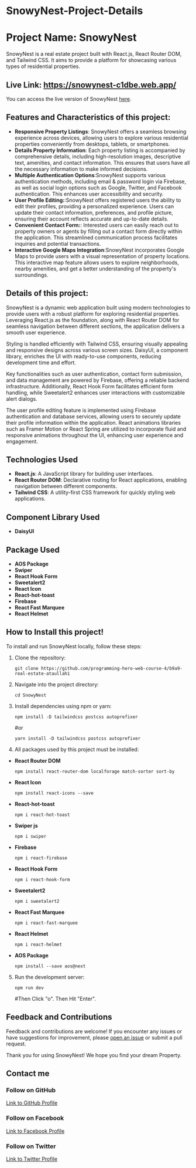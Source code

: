 # SnowyNest-Project-Details
<!-- # Project Name: Snowy Nest

## Live Link: https://snowynest-c1dbe.web.app/ -->

# Project Name: SnowyNest

SnowyNest is a real estate project built with React.js, React Router DOM, and Tailwind CSS. It aims to provide a platform for showcasing various types of residential properties.

## Live Link: https://snowynest-c1dbe.web.app/

You can access the live version of SnowyNest [here](https://snowynest-c1dbe.web.app/).

## Features and Characteristics of this project:

- **Responsive Property Listings**: SnowyNest offers a seamless browsing experience across devices, allowing users to explore various residential properties conveniently from desktops, tablets, or smartphones.
- **Details Property Information**: Each property listing is accompanied by comprehensive details, including high-resolution images, descriptive text, amenities, and contact information. This ensures that users have all the necessary information to make informed decisions.
- **Multiple Authentication Options**:SnowyNest supports various authentication methods, including email & password login via Firebase, as well as social login options such as Google, Twitter, and Facebook authentication. This enhances user accessibility and security.
- **User Profile Editing:**:SnowyNest offers registered users the ability to edit their profiles, providing a personalized experience. Users can update their contact information, preferences, and profile picture, ensuring their account reflects accurate and up-to-date details.
- **Convenient Contact Form:**: Interested users can easily reach out to property owners or agents by filling out a contact form directly within the application. This streamlined communication process facilitates inquiries and potential transactions.
- **Interactive Google Maps Integration**:SnowyNest incorporates Google Maps to provide users with a visual representation of property locations. This interactive map feature allows users to explore neighborhoods, nearby amenities, and get a better understanding of the property's surroundings.

<!-- - ****: -->

## Details of this project:

SnowyNest is a dynamic web application built using modern technologies to provide users with a robust platform for exploring residential properties. Leveraging React.js as the foundation, along with React Router DOM for seamless navigation between different sections, the application delivers a smooth user experience.

Styling is handled efficiently with Tailwind CSS, ensuring visually appealing and responsive designs across various screen sizes. DaisyUI, a component library, enriches the UI with ready-to-use components, reducing development time and effort.

Key functionalities such as user authentication, contact form submission, and data management are powered by Firebase, offering a reliable backend infrastructure. Additionally, React Hook Form facilitates efficient form handling, while Sweetalert2 enhances user interactions with customizable alert dialogs.

The user profile editing feature is implemented using Firebase authentication and database services, allowing users to securely update their profile information within the application. React animations libraries such as Framer Motion or React Spring are utilized to incorporate fluid and responsive animations throughout the UI, enhancing user experience and engagement.

## Technologies Used

- **React.js**: A JavaScript library for building user interfaces.
- **React Router DOM**: Declarative routing for React applications, enabling navigation between different components.
- **Tailwind CSS**: A utility-first CSS framework for quickly styling web applications.

## Component Library Used

- **DaisyUI**

## Package Used

- **AOS Package**
- **Swiper**
- **React Hook Form**
- **Sweetalert2**
- **React Icon**
- **React-hot-toast**
- **Firebase**
- **React Fast Marquee** <!-- - **React Leaflet** -->
- **React Helmet**

## How to Install this project!

To install and run SnowyNest locally, follow these steps:

1. Clone the repository:

   ```
   git clone https://github.com/programming-hero-web-course-4/b9a9-real-estate-ataullah1
   ```

2. Navigate into the project directory:

   ```
   cd SnowyNest
   ```

3. Install dependencies using npm or yarn:

   ```
   npm install -D tailwindcss postcss autoprefixer
   ```

   #or

   ```
   yarn install -D tailwindcss postcss autoprefixer

   ```

4. All packages used by this project must be installed:

- **React Router DOM**

  ```
  npm install react-router-dom localforage match-sorter sort-by
  ```

- **React Icon**
  ```
  npm install react-icons --save
  ```
- **React-hot-toast**

  ```
  npm i react-hot-toast
  ```

- **Swiper js**

  ```
  npm i swiper
  ```

- **Firebase**

  ```
  npm i react-firebase
  ```

- **React Hook Form**

  ```
  npm i react-hook-form
  ```

- **Sweetalert2**

  ```
  npm i sweetalert2
  ```

- **React Fast Marquee**

  ```
  npm i react-fast-marquee
  ```

- **React Helmet**

  ```
  npm i react-helmet
  ```

- **AOS Package**

  ```
  npm install --save aos@next
  ```

5. Run the development server:

   ```
   npm run dev
   ```

   #Then Click "o". Then Hit "Enter".

## Feedback and Contributions

Feedback and contributions are welcome! If you encounter any issues or have suggestions for improvement, please [open an issue](https://github.com/programming-hero-web-course-4/b9a9-real-estate-ataullah1/issues) or submit a pull request.

Thank you for using SnowyNest! We hope you find your dream Property.

## Contact me

### Follow on GitHub

[Link to GitHub Profile](https://github.com/ataullah1)

### Follow on Facebook

[Link to Facebook Profile](https://www.facebook.com/ataullah0)

### Follow on Twitter

[Link to Twitter Profile](https://twitter.com/dev_ataullah)
